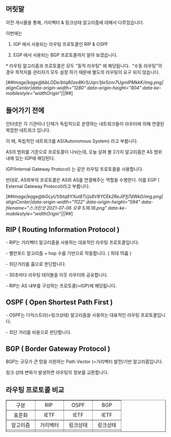 ## **머릿말**

이전 게시물을 통해, 거리벡터 & 링크상태 알고리즘에 대해서 다루었습니다.

이번에는

1. IGP 에서 사용되는 라우팅 프로토콜인 RIP & OSPF

2. EGP 에서 사용되는 BGP 프로토콜까지 알아 보겠습니다.

\* 라우팅 알고리즘과 프로토콜은 모두 "동적 라우팅" 에 해당됩니다.  "수동 라우팅"의 경우 목적지를 관리자가 모두 설정 하기 때문에 별도의 라우팅이 요구 되지 않습니다.

[##_Image|kage@bbLODe/btq80ze8KrS/Jqrc1jIe5znr7UgmlPMkkK/img.png|alignCenter|data-origin-width="1280" data-origin-height="804" data-ke-mobilestyle="widthOrigin"|||_##]

## **들어가기 전에**

인터넷은 각 기관이나 단체가 독립적으로 운영하는 네트워크들이 라우터에 의해 연결된 복잡한 네트워크 입니다.

이 때, 독립적인 네트워크를 AS(Autonomous System) 라고 부릅니다.

AS의 범위를 기준으로 프로토콜이 나뉘는데, 오늘 살펴 볼 2가지 알고리즘은 AS 범위 내에 있는 IGP에 해당된다.

IGP(Internal Gateway Protocol) 는 같은 라우팅 프로토콜을 사용합니다.

반대로, AS외부의 프로토콜은 AS와 AS를 연결해주는 역할을 수행한다. 이를 EGP ( External Gateway Protocol)라고 부릅니다.

[##_Image|kage@bGcyU1/btq8YXut8Ti/js8V8YCEk2ReJIFfj7dWk0/img.png|alignCenter|data-origin-width="1122" data-origin-height="594" data-filename="스크린샷 2021-07-06 오후 5.16.18.png" data-ke-mobilestyle="widthOrigin"|||_##]

## **RIP ( Routing Information Protocol )**

\- RIP는 거리벡터 알고리즘을 사용하는 대표적인 라우팅 프로토콜입니다.

\- 벨만포드 알고리즘 + hop 수를 기반으로 작동합니다. ( 최대 15홉 )

\- 최단거리를 홉으로 판단합니다.

\- 30초마다 라우팅 테이블을 이웃 라우터와 공유합니다.

\- RIP는 AS 내부를 구성하는 프로토콜(=IGP)에 해당됩니다.

## **OSPF ( Open Shortest Path First )**

\- OSPF는 다익스트라(=링크상태) 알고리즘을 사용하는 대표적인 라우팅 프로토콜입니다.

\- 최단 거리를 비용으로 판단합니다.

## **BGP ( Border Gateway Protocol )**

BGP는 규모가 큰 망을 지원하는 Path Vector (=거리벡터 발전)기반 알고리즘입니다.

링크 상태 변화가 발생하면 라우팅의 정보를 교환합니다.

## **라우팅 프로토콜 비교**

<table style="border-collapse: collapse; width: 100%; height: 100px;" border="1" data-ke-align="alignLeft" data-ke-style="style13"><tbody><tr style="height: 10px;"><td style="width: 25%; height: 10px; text-align: center;">구분</td><td style="width: 25%; height: 10px; text-align: center;">RIP&nbsp;</td><td style="width: 25%; height: 10px; text-align: center;">OSPF</td><td style="width: 25%; height: 10px; text-align: center;">BGP</td></tr><tr style="height: 18px;"><td style="width: 25%; height: 18px; text-align: center;">표준화</td><td style="width: 25%; height: 18px; text-align: center;">IETF</td><td style="width: 25%; height: 18px; text-align: center;">IETF</td><td style="width: 25%; height: 18px; text-align: center;">IETF</td></tr><tr style="height: 18px;"><td style="width: 25%; height: 18px; text-align: center;">알고리즘</td><td style="width: 25%; height: 18px; text-align: center;">거리벡터</td><td style="width: 25%; height: 18px; text-align: center;">링크상태</td><td style="width: 25%; height: 18px; text-align: center;">링크상태</td></tr><tr style="height: 18px;"><td style="width: 25%; height: 18px; text-align: center;">최대 홉수</td><td style="width: 25%; height: 18px; text-align: center;">16</td><td style="width: 25%; height: 18px; text-align: center;">없음</td><td style="width: 25%; height: 18px; text-align: center;">없음</td></tr><tr style="height: 18px;"><td style="width: 25%; height: 18px; text-align: center;">계층형구조</td><td style="width: 25%; height: 18px; text-align: center;">미지원</td><td style="width: 25%; height: 18px; text-align: center;">지원</td><td style="width: 25%; height: 18px; text-align: center;">지원</td></tr><tr style="height: 18px;"><td style="width: 25%; height: 18px; text-align: center;">망규모</td><td style="width: 25%; height: 18px; text-align: center;">소규모</td><td style="width: 25%; height: 18px; text-align: center;">대규모</td><td style="width: 25%; height: 18px; text-align: center;">대규모</td></tr></tbody></table>
